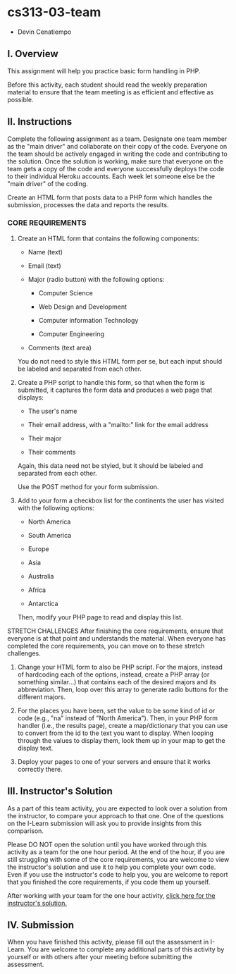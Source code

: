 # cs313-03-team
  - Devin Cenatiempo
## I. Overview
This assignment will help you practice basic form handling in PHP.

Before this activity, each student should read the weekly preparation material to ensure that the team meeting is as efficient and effective as possible.

## II. Instructions
Complete the following assignment as a team. Designate one team member as the "main driver" and collaborate on their copy of the code. Everyone on the team should be actively engaged in writing the code and contributing to the solution. Once the solution is working, make sure that everyone on the team gets a copy of the code and everyone successfully deploys the code to their individual Heroku accounts. Each week let someone else be the "main driver" of the coding.

Create an HTML form that posts data to a PHP form which handles the submission, processes the data and reports the results.

### CORE REQUIREMENTS
1. Create an HTML form that contains the following components:

    - Name (text)

    - Email (text)

    - Major (radio button) with the following options:

      - Computer Science

      - Web Design and Development

      - Computer information Technology

      - Computer Engineering

    - Comments (text area)

    You do not need to style this HTML form per se, but each input should be labeled and separated from each other.

2. Create a PHP script to handle this form, so that when the form is submitted, it captures the form data and produces a web page that displays:

   - The user's name

   - Their email address, with a "mailto:" link for the email address

   - Their major

   - Their comments

    Again, this data need not be styled, but it should be labeled and separated from each other.

    Use the POST method for your form submission.

3. Add to your form a checkbox list for the continents the user has visited with the following options:

   - North America

   - South America

   - Europe

   - Asia

   - Australia

   - Africa

   - Antarctica

    Then, modify your PHP page to read and display this list.

STRETCH CHALLENGES
After finishing the core requirements, ensure that everyone is at that point and understands the material. When everyone has completed the core requirements, you can move on to these stretch challenges.

  1. Change your HTML form to also be PHP script. For the majors, instead of hardcoding each of the options, instead, create a PHP array (or something similar...) that contains each of the desired majors and its abbreviation. Then, loop over this array to generate radio buttons for the different majors.

  2. For the places you have been, set the value to be some kind of id or code (e.g., "na" instead of "North America"). Then, in your PHP form handler (i.e., the results page), create a map/dictionary that you can use to convert from the id to the text you want to display. When looping through the values to display them, look them up in your map to get the display text.

  3. Deploy your pages to one of your servers and ensure that it works correctly there.

## III. Instructor's Solution
As a part of this team activity, you are expected to look over a solution from the instructor, to compare your approach to that one. One of the questions on the I-Learn submission will ask you to provide insights from this comparison.

Please DO NOT open the solution until you have worked through this activity as a team for the one hour period. At the end of the hour, if you are still struggling with some of the core requirements, you are welcome to view the instructor's solution and use it to help you complete your own code. Even if you use the instructor's code to help you, you are welcome to report that you finished the core requirements, if you code them up yourself.

After working with your team for the one hour activity, [click here for the instructor's solution.](https://github.com/byui-cs/cs313-course/tree/master/week03/ta-solution/) 

## IV. Submission
When you have finished this activity, please fill out the assessment in I-Learn. You are welcome to complete any additional parts of this activity by yourself or with others after your meeting before submitting the assessment.